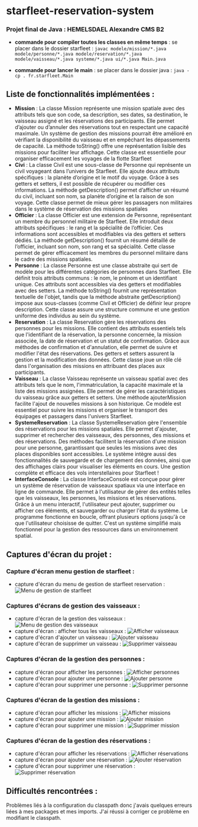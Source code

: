 # starfleet-reservation-system

### Projet final de Java : HEMELSDAEL Alexandre CMS B2

* **commande pour compiler toutes les classes en même temps** : se placer dans le dossier starfleet : `javac modele/mission/*.java modele/personne/*.java modele/reservation/*.java modele/vaisseau/*.java systeme/*.java ui/*.java Main.java`

* **commande pour lancer le main**  : se placer dans le dossier java : `java -cp . fr.starfleet.Main`

## Liste de fonctionnalités implémentées : 
* **Mission** : La classe Mission représente une mission spatiale avec des attributs tels que son code, sa description, ses dates, sa destination, le vaisseau assigné et les réservations des participants. Elle permet d’ajouter ou d’annuler des réservations tout en respectant une capacité maximale. Un système de gestion des missions pourrait être amélioré en vérifiant la disponibilité du vaisseau et en empêchant les dépassements de capacité. La méthode toString() offre une représentation lisible des missions pour faciliter leur affichage. Cette classe est essentielle pour organiser efficacement les voyages de la flotte Starfleet
* **Civi** : La classe Civil est une sous-classe de Personne qui représente un civil voyageant dans l’univers de Starfleet. Elle ajoute deux attributs spécifiques : la planète d’origine et le motif du voyage. Grâce à ses getters et setters, il est possible de récupérer ou modifier ces informations. La méthode getDescription() permet d’afficher un résumé du civil, incluant son nom, sa planète d’origine et la raison de son voyage. Cette classe permet de mieux gérer les passagers non militaires dans le système de réservation des missions spatiales
* **Officier** : La classe Officier est une extension de Personne, représentant un membre du personnel militaire de Starfleet. Elle introduit deux attributs spécifiques : le rang et la spécialité de l’officier. Ces informations sont accessibles et modifiables via des getters et setters dédiés. La méthode getDescription() fournit un résumé détaillé de l’officier, incluant son nom, son rang et sa spécialité. Cette classe permet de gérer efficacement les membres du personnel militaire dans le cadre des missions spatiales.
* **Personne** : La classe Personne est une classe abstraite qui sert de modèle pour les différentes catégories de personnes dans Starfleet. Elle définit trois attributs communs : le nom, le prénom et un identifiant unique. Ces attributs sont accessibles via des getters et modifiables avec des setters. La méthode toString() fournit une représentation textuelle de l'objet, tandis que la méthode abstraite getDescription() impose aux sous-classes (comme Civil et Officier) de définir leur propre description. Cette classe assure une structure commune et une gestion uniforme des individus au sein du système. 
* **Reservation** : La classe Reservation gère les réservations des personnes pour les missions. Elle contient des attributs essentiels tels que l'identifiant de la réservation, la personne concernée, la mission associée, la date de réservation et un statut de confirmation. Grâce aux méthodes de confirmation et d'annulation, elle permet de suivre et modifier l'état des réservations. Des getters et setters assurent la gestion et la modification des données. Cette classe joue un rôle clé dans l'organisation des missions en attribuant des places aux participants.
* **Vaisseau** : La classe Vaisseau représente un vaisseau spatial avec des attributs tels que le nom, l'immatriculation, la capacité maximale et la liste des missions assignées. Elle permet de gérer les caractéristiques du vaisseau grâce aux getters et setters. Une méthode ajouterMission facilite l'ajout de nouvelles missions à son historique. Ce modèle est essentiel pour suivre les missions et organiser le transport des équipages et passagers dans l'univers Starfleet.
* **SystemeReservation** : La classe SystemeReservation gère l'ensemble des réservations pour les missions spatiales. Elle permet d'ajouter, supprimer et rechercher des vaisseaux, des personnes, des missions et des réservations. Des méthodes facilitent la réservation d'une mission pour une personne, garantissant que seules les missions avec des places disponibles sont accessibles. Le système intègre aussi des fonctionnalités de sauvegarde et de chargement des données, ainsi que des affichages clairs pour visualiser les éléments en cours. Une gestion complète et efficace des vols interstellaires pour Starfleet !
* **InterfaceConsole** : La classe InterfaceConsole est conçue pour gérer un système de réservation de vaisseaux spatiaux via une interface en ligne de commande. Elle permet à l'utilisateur de gérer des entités telles que les vaisseaux, les personnes, les missions et les réservations. Grâce à un menu interactif, l'utilisateur peut ajouter, supprimer ou afficher ces éléments, et sauvegarder ou charger l'état du système. Le programme fonctionne en boucle, offrant plusieurs options jusqu'à ce que l'utilisateur choisisse de quitter. C'est un système simplifié mais fonctionnel pour la gestion des ressources dans un environnement spatial.


## Captures d'écran du projet : 
### Capture d'écran menu gestion de starfleet : 
* capture d'écran du menu de gestion de starfleet reservation : ![Menu de gestion de starfleet](screenshots/menu_gestion_starfleet.png)
### Captures d'écrans de gestion des vaisseaux :
* capture d'écran de la gestion des vaisseaux : ![Menu de gestion des vaisseaux](screenshots/gestion_vaisseaux.png)
* capture d'écran : afficher tous les vaisseaux : ![Afficher vaisseaux](screenshots/afficher_vaisseau.png)
* capture d'écran d'ajouter un vaisseau : ![Ajouter vaisseau](screenshots/ajouter_vaisseau.png)
* capture d'écran de supprimer un vaisseau : ![Supprimer vaisseau](screenshots/supprimer_vaisseau.png)
### Captures d'écran de la gestion des personnes : 
* capture d'écran pour afficher les personnes : ![Afficher personnes](screenshots/afficher_personnes.png)
* capture d'écran pour ajouter une personne : ![Ajouter personne](screenshots/ajouter_personne.png)
* capture d'écran pour supprimer une personne : ![Supprimer personne](screenshots/supprimer_personne.png)
### Captures d'écran de la gestion des missions : 
* capture d'écran pour afficher les missions : ![Afficher missions](screenshots/afficher_missions.png)
* capture d'écran pour ajouter une mission : ![Ajouter mission](screenshots/ajouter_mission.png)
* capture d'écran pour supprimer une mission : ![Supprimer mission](screenshots/supprimer_mission.png)
### Captures d'écran de la gestion des réservations : 
* capture d'écran pour afficher les réservations : ![Afficher réservations](screenshots/afficher_reservations.png)
* capture d'écran pour ajouter une réservation : ![Ajouter réservation](screenshots/ajouter_reservation.png)
* capture d'écran pour supprimer une réservation : ![Supprimer réservation](screenshots/supprimer_reservation.png)


## Difficultés rencontrées : 
Problèmes liés à la configuration du classpath donc j'avais quelques erreurs liées à mes packages et mes imports. J'ai réussi à corriger ce problème en modifiant le classpath. 